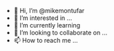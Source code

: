 - 👋 Hi, I’m @mikemontufar
- 👀 I’m interested in ...
- 🌱 I’m currently learning
- 💞️ I’m looking to collaborate on ...
- 📫 How to reach me ...

<!---
mikemontufar/mikemontufar is a ✨ special ✨ repository because its `README.md` (this file) appears on your GitHub profile.
You can click the Preview link to take a look at your changes.
--->
